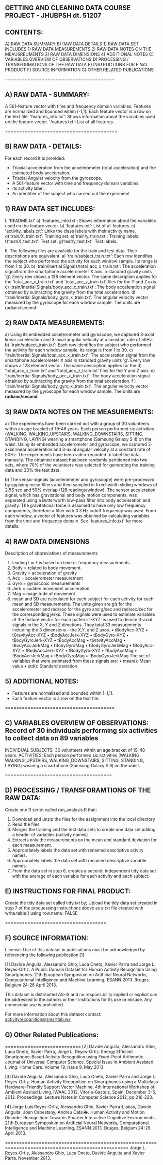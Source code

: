 ## GETTING AND CLEANING DATA COURSE PROJECT - JHUBPSH dt. 51207

## CONTENTS: 
A) RAW DATA SUMMARY 
B) RAW DATA DETAILS
        1) RAW DATA SET INCLUDES
        1) RAW DATA MEASUREMENTS
        2) RAW DATA NOTES ON THE MEAUSREUMENTS
        3) RAW DATA DIMENSIONS
        4) ADDITIONAL NOTES
C) VARIABLES OVERVIEW OF OBSERVATIONS 
D) PROCESSING / TRANSFORMATIONS OF THE RAW DATA
E) INSTRUCTIONS FOR FINAL PRODUCT
F) SOURCE INFORMATION
G) OTHER RELATED PUBLICATIONS

=======================================
## A) RAW DATA - SUMMARY:
A 561-feature vector with time and frequency domain variables.
Features are normalized and bounded within [-1,1].
Each feature vector is a row on the text file.
'features_info.txt': Shows information about the variables used on the feature vector.
'features.txt': List of all features.

========================================    
## B) RAW DATA - DETAILS:
For each record it is provided:

- Triaxial acceleration from the accelerometer (total acceleration) and the estimated body acceleration.
- Triaxial Angular velocity from the gyroscope. 
- A 561-feature vector with time and frequency domain variables. 
- Its activity label. 
- An identifier of the subject who carried out the experiment.

## 1) RAW DATA SET INCLUDES:
I. 'README.txt'
a) 'features_info.txt': Shows information about the variables used on the feature vector.
b) 'features.txt': List of all features.
c) 'activity_labels.txt': Links the class labels with their activity name.
d)’train/X_train.txt': Training set.
e)’train/y_train.txt': Training labels.
f)’test/X_test.txt': Test set.
g)’test/y_test.txt': Test labels.

II. The following files are available for the train and test data. Their descriptions are equivalent. 
a) 'train/subject_train.txt': Each row identifies the subject who performed the activity for each window sample. Its range is from 1 to 30. 
b) 'train/Inertial Signals/total_acc_x_train.txt': The acceleration signalfrom the smartphone accelerometer X axis in standard gravity units 'g'. Every row shows a 128 element vector. The same description applies for the 'total_acc_x_train.txt' and 'total_acc_z_train.txt' files for the Y and Z axis. 
c) 'train/Inertial Signals/body_acc_x_train.txt': The body acceleration signal obtained by subtracting the gravity from the total acceleration. 
d) 'train/Inertial Signals/body_gyro_x_train.txt': The angular velocity vector measured by the gyroscope for each window sample. The units are radians/second. 

## 2) RAW DATA MEASUREMENTS: 
a) Using its embedded accelerometer and gyroscope, we captured 3-axial linear acceleration and 3-axial angular velocity at a constant rate of 50Hz.
b) 'train/subject_train.txt': Each row identifies the subject who performed the activity for each window sample. Its range is from 1 to 30.
c) 'train/Inertial Signals/total_acc_x_train.txt': The acceleration signal from the smartphone accelerometer X axis in standard gravity units 'g'. Every row shows a 128 element vector. The  same description applies for the 
d) 'total_acc_x_train.txt' and 'total_acc_z_train.txt' files for the Y and Z axis.
e) 'train/Inertial Signals/body_acc_x_train.txt': The body acceleration signal obtained by subtracting the gravity from the total acceleration.
f ) 'train/Inertial Signals/body_gyro_x_train.txt': The angular velocity vector measured by the  gyroscope for each window sample. The units are **radians/second** 

## 3) RAW DATA NOTES ON THE MEASUREMENTS:
    
a) The experiments have been carried out with a group of 30 volunteers within an age bracket of 19-48 years. Each person performed six activities (WALKING, WALKING_UPSTAIRS, WALKING_DOWNSTAIRS, SITTING, STANDING, LAYING) wearing a smartphone (Samsung Galaxy S II) on the waist. Using its embedded accelerometer and gyroscope, we captured 3-axial linear acceleration and 3-axial angular velocity at a constant rate of 50Hz. The experiments have been video-recorded to label the data manually. The obtained dataset has been randomly partitioned into two sets, where 70% of the volunteers was selected for generating the training data and 30% the test data. 

b) The sensor signals (accelerometer and gyroscope) were pre-processed by applying noise filters and then sampled in fixed-width sliding windows of 2.56 sec and 50% overlap (128 readings/window). The sensor acceleration signal, which has gravitational and body motion components, was separated using a Butterworth low-pass filter into body acceleration and gravity. The gravitational force is assumed to have only low frequency components, therefore a filter with 0.3 Hz cutoff frequency was used. From each window, a vector of features was obtained by calculating variables from the time and frequency domain. See 'features_info.txt' for more details. 

## 4) RAW DATA DIMENSIONS
Description of abbreviations of measurements
1.	leading t or f is based on time or frequency measurements.
2.	Body = related to body movement.
3.	Gravity = acceleration of gravity
4.	Acc = accelerometer measurement
5.	Gyro = gyroscopic measurements
6.	Jerk = sudden movement acceleration
7.	Mag = magnitude of movement
8.	mean and SD are calculated for each subject for each activity for each mean and SD measurements.
The units given are g’s for the accelerometer and rad/sec for the gyro and g/sec and rad/sec/sec for the corresponding jerks.
These signals were used to estimate variables of the feature vector for each pattern: ‘-XYZ’ is used to denote 3-axial signals in the X, Y and Z directions. They total 33 measurements including the 3 dimensions - the X,Y, and Z axes.
•	tBodyAcc-XYZ
•	tGravityAcc-XYZ
•	tBodyAccJerk-XYZ
•	tBodyGyro-XYZ
•	tBodyGyroJerk-XYZ
•	tBodyAccMag
•	tGravityAccMag
•	tBodyAccJerkMag
•	tBodyGyroMag
•	tBodyGyroJerkMag
•	fBodyAcc-XYZ
•	fBodyAccJerk-XYZ
•	fBodyGyro-XYZ
•	fBodyAccMag
•	fBodyAccJerkMag
•	fBodyGyroMag
•	fBodyGyroJerkMag
The set of variables that were estimated from these signals are:
	•	mean(): Mean value
	•	std(): Standard deviation

## 5) ADDITIONAL NOTES: 
- Features are normalized and bounded within [-1,1].
- Each feature vector is a row on the text file.

=======================================
## C) VARIABLES OVERVIEW OF OBSERVATIONS: Record of 30 individuals performing six activities to collect data on 89 variables
INDIVIDUAL SUBJECTS: 30 volunteers within an age bracket of 19-48 years.
ACTIVITIES: Each person performed six activities (WALKING, WALKING_UPSTAIRS, WALKING_DOWNSTAIRS, SITTING, STANDING, LAYING) wearing a smartphone (Samsung Galaxy S II) on the waist.  

======================================
## D) PROCESSING / TRANSFORAMTIONS OF THE RAW DATA:
Create one R script called run_analysis.R that:
1) Download and unzip the files for the assignment into the local directory
2) Read the files
3) Merges the training and the test data sets to create one data set adding a header of variables (activity names)
4) Extracts only the measurements on the mean and standard deviation for each measurement.
5) Appropriately labels the data set with renamed descriptive acivity names. 
6) Appropriately labels the data set with renamed descriptive variable names. 
7) From the data set in step 6, creates a second, independent tidy data set with the average of each variable for each         activity and each subject.
## E) INSTRUCTIONS FOR FINAL PRODUCT:
Create the tidy data set called tidy.txt by;
Upload the tidy data set created in step 7 of the procuessing instructions above as a txt file created with                 write.table() using row.name=FALSE  

====================================
## F) SOURCE INFORMATION:
License:
Use of this dataset in publications must be acknowledged by referencing the following publication [1] 

[1] Davide Anguita, Alessandro Ghio, Luca Oneto, Xavier Parra and Jorge L. Reyes-Ortiz. A Public Domain Dataset for Human Activity Recognition Using Smartphones. 21th European Symposium on Artificial Neural Networks, Computational Intelligence and Machine Learning, ESANN 2013. Bruges, Belgium 24-26 April 2013. 

This dataset is distributed AS-IS and no responsibility implied or explicit can be addressed to the authors or their institutions for its use or misuse. Any commercial use is prohibited.

For more information about this dataset contact: activityrecognition@smartlab.ws

## G) Other Related Publications:
===========================
[2] Davide Anguita, Alessandro Ghio, Luca Oneto, Xavier Parra, Jorge L. Reyes-Ortiz.  Energy Efficient Smartphone-Based Activity Recognition using Fixed-Point Arithmetic. Journal of Universal Computer Science. Special Issue in Ambient Assisted Living: Home Care.   Volume 19, Issue 9. May 2013

[3] Davide Anguita, Alessandro Ghio, Luca Oneto, Xavier Parra and Jorge L. Reyes-Ortiz. Human Activity Recognition on Smartphones using a Multiclass Hardware-Friendly Support Vector Machine. 4th International Workshop of Ambient Assited Living, IWAAL 2012, Vitoria-Gasteiz, Spain, December 3-5, 2012. Proceedings. Lecture Notes in Computer Science 2012, pp 216-223. 

[4] Jorge Luis Reyes-Ortiz, Alessandro Ghio, Xavier Parra-Llanas, Davide Anguita, Joan Cabestany, Andreu Catal�. Human Activity and Motion Disorder Recognition: Towards Smarter Interactive Cognitive Environments. 21th European Symposium on Artificial Neural Networks, Computational Intelligence and Machine Learning, ESANN 2013. Bruges, Belgium 24-26 April 2013.  

==================================================================================================
Jorge L. Reyes-Ortiz, Alessandro Ghio, Luca Oneto, Davide Anguita and Xavier Parra. November 2013.

